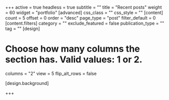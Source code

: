 +++
active = true
headless = true
subtitle = ""
title = "Recent posts"
weight = 60
widget = "portfolio"
[advanced]
css_class = ""
css_style = ""
[content]
count = 5
offset = 0
order = "desc"
page_type = "post"
filter_default = 0
[content.filters]
category = ""
exclude_featured = false
publication_type = ""
tag = ""
[design]
# Choose how many columns the section has. Valid values: 1 or 2.
columns = "2"
view = 5
flip_alt_rows = false

[design.background]

+++
